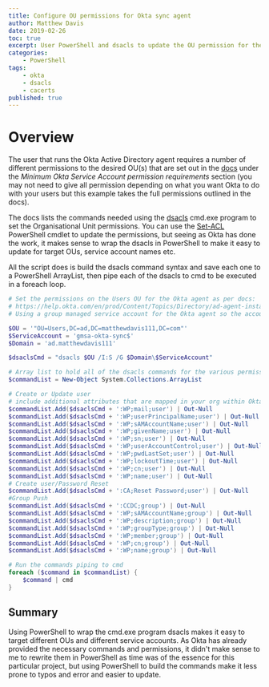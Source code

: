 ```yaml
---
title: Configure OU permissions for Okta sync agent
author: Matthew Davis
date: 2019-02-26
toc: true
excerpt: User PowerShell and dsacls to update the OU permission for the Okta Active Directory agent.
categories:
    - PowerShell
tags:
    - okta
    - dsacls
    - cacerts
published: true
---
```


# Overview

The user that runs the Okta Active Directory agent requires a number of different permissions to the desired OU(s) that are set out in the [docs] under the *Minimum Okta Service Account permission requirements* section (you may not need to give all permission depending on what you want Okta to do with your users but this example takes the full permissions outlined in the docs).

The docs lists the commands needed using the [dsacls] cmd.exe program to set the Organisational Unit permissions. You can use the [Set-ACL] PowerShell cmdlet to update the permissions, but seeing as Okta has done the work, it makes sense to wrap the dsacls in PowerShell to make it easy to update for target OUs, service account names etc.

All the script does is build the dsacls command syntax and save each one to a PowerShell ArrayList, then pipe each of the dsacls to cmd to be executed in a foreach loop.

```PowerShell
# Set the permissions on the Users OU for the Okta agent as per docs:
# https://help.okta.com/en/prod/Content/Topics/Directory/ad-agent-install.htm
# Using a group managed service account for the Okta agent so the account name has a $ 

$OU = '"OU=Users,DC=ad,DC=matthewdavis111,DC=com"'
$ServiceAccount = 'gmsa-okta-sync$'
$Domain = 'ad.matthewdavis111'

$dsaclsCmd = "dsacls $OU /I:S /G $Domain\$ServiceAccount"

# Array list to hold all of the dsacls commands for the various permissions for Okta
$commandList = New-Object System.Collections.ArrayList

# Create or Update user
# include additional attributes that are mapped in your org within Okta
$commandList.Add($dsaclsCmd + ':WP;mail;user') | Out-Null
$commandList.Add($dsaclsCmd + ':WP;userPrincipalName;user') | Out-Null
$commandList.Add($dsaclsCmd + ':WP;sAMAccountName;user') | Out-Null
$commandList.Add($dsaclsCmd + ':WP;givenName;user') | Out-Null
$commandList.Add($dsaclsCmd + ':WP;sn;user') | Out-Null
$commandList.Add($dsaclsCmd + ':WP;userAccountControl;user') | Out-Null
$commandList.Add($dsaclsCmd + ':WP;pwdLastSet;user') | Out-Null
$commandList.Add($dsaclsCmd + ':WP;lockoutTime;user') | Out-Null
$commandList.Add($dsaclsCmd + ':WP;cn;user') | Out-Null
$commandList.Add($dsaclsCmd + ':WP;name;user') | Out-Null
# Create user/Password Reset
$commandList.Add($dsaclsCmd + ':CA;Reset Password;user') | Out-Null
#Group Push
$commandList.Add($dsaclsCmd + ':CCDC;group') | Out-Null
$commandList.Add($dsaclsCmd + ':WP;sAMAccountName;group') | Out-Null
$commandList.Add($dsaclsCmd + ':WP;description;group') | Out-Null
$commandList.Add($dsaclsCmd + ':WP;groupType;group') | Out-Null
$commandList.Add($dsaclsCmd + ':WP;member;group') | Out-Null
$commandList.Add($dsaclsCmd + ':WP;cn;group') | Out-Null
$commandList.Add($dsaclsCmd + ':WP;name;group') | Out-Null

# Run the commands piping to cmd
foreach ($command in $commandList) {
    $command | cmd
}

```

## Summary

Using PowerShell to wrap the cmd.exe program dsacls makes it easy to target different OUs and different service accounts. As Okta has already provided the necessary commands and permissions, it didn't make sense to me to rewrite them in PowerShell as time was of the essence for this particular project, but using PowerShell to build the commands make it less prone to typos and error and easier to update.

[docs]: https://help.okta.com/en/prod/Content/Topics/Directory/ad-agent-install.htm
[dsacls]: https://ss64.com/nt/dsacls.html
[Set-Acl]: https://docs.microsoft.com/en-us/powershell/module/microsoft.powershell.security/set-acl?view=powershell-6